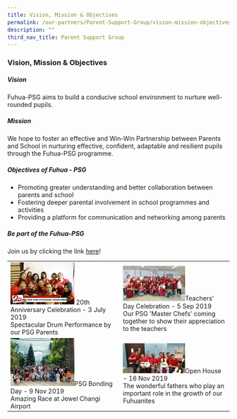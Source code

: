 ```yaml
---
title: Vision, Mission & Objectives
permalink: /our-partners/Parent-Support-Group/vision-mission-objectives/
description: ""
third_nav_title: Parent Support Group
---
```

### Vision, Mission & Objectives

  

##### Vision

Fuhua-PSG aims to build a conducive school environment to nurture well-rounded pupils.

##### Mission  


We hope to foster an effective and Win-Win Partnership between Parents and School in nurturing effective, confident, adaptable and resilient pupils through the Fuhua-PSG programme.

##### Objectives of Fuhua - PSG  

*   Promoting greater understanding and better collaboration between parents and school
*   Fostering deeper parental involvement in school programmes and activities
*   Providing a platform for communication and networking among parents  
    

##### Be part of the Fuhua-PSG
Join us by clicking the link [here](https://form.gov.sg/5e05e1b0df378700118eea7b)!

|  |  |
|---|---|
| <img src="/images/psg1.png" style="width:60%"> 20th Anniversary Celebration - 3 July 2019<br>Spectacular Drum Performance by our PSG Parents | <img src="/images/psg2.png" style="width:60%">Teachers' Day Celebration - 5 Sep 2019<br>Our PSG 'Master Chefs' coming together to show their appreciation to the teachers |
| <img src="/images/psg3.png" style="width:60%">PSG Bonding Day - 9 Nov 2019<br>Amazing Race at Jewel Changi Airport | <img src="/images/psg4.png" style="width:60%">Open House - 16 Nov 2019<br>The wonderful fathers who play an important role in the growth of our Fuhuanites |